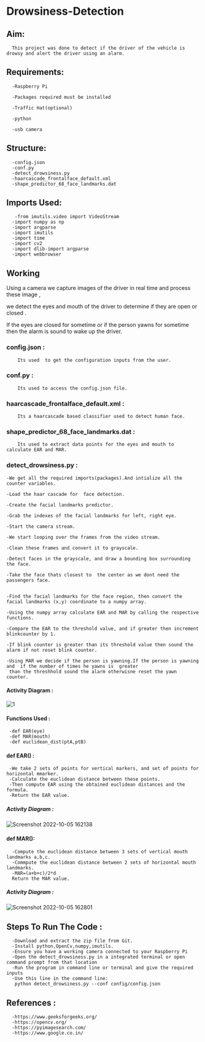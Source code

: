 # Drowsiness-Detection

## Aim:
      This project was done to detect if the driver of the vehicle is drowsy and alert the driver using an alarm.

## Requirements:
      -Raspberry Pi
      
      -Packages required must be installed
      
      -Traffic Hat(optional)
      
      -python
      
      -usb camera
      
## Structure:
      -config.json
      -conf.py
      -detect_drowsiness.py
      -haarcascade_frontalface_default.xml
      -shape_predictor_68_face_landmarks.dat
## Imports Used:
       -from imutils.video import VideoStream
      -import numpy as np
      -import argparse
      -import imutils
      -import time
      -import cv2
      -import dlib-import argparse
      -import webbrowser
## Working
      
  Using a camera we capture images of the  driver in real time and process these image , 
  
  we detect the eyes and mouth of the driver to determine if they are open or closed .
  
  If the eyes are closed for sometime or if the person yawns for sometime then the alarm is sound to wake up the driver.
  
### config.json :
        Its used  to get the configuration inputs from the user.
### conf.py :
        Its used to access the config.json file.
### haarcascade_frontalface_default.xml :
        Its a haarcascade based classifier used to detect human face.
### shape_predictor_68_face_landmarks.dat :
        Its used to extract data points for the eyes and mouth to calculate EAR and MAR.
### detect_drowsiness.py :
    
    -We get all the required imports(packages).And intialize all the counter variables.
    
    -Load the haar cascade for  face detection.
    
    -Create the facial landmarks predictor. 
    
    -Grab the indexes of the facial landmarks for left, right eye.
    
    -Start the camera stream.
    
    -We start looping over the frames from the video stream.
    
    -Clean these frames and convert it to grayscale.
    
    -Detect faces in the grayscale, and draw a bounding box surrounding the face.
    
    -Take the face thats closest to  the center as we dont need the passengers face.
    
    
    -Find the facial landmarks for the face region, then convert the facial landmarks (x,y) coordinate to a numpy array.
    
    -Using the numpy array calculate EAR and MAR by calling the respective functions.
    
    -Compare the EAR to the threshold value, and if greater then increment blinkcounter by 1.
    
    -If blink counter is greater than its threshold value then sound the alarm if not reset blink counter.
    
    -Using MAR we decide if the person is yawning.If the person is yawning and  if the number of times he yawns is  greater 
     than the threshhold sound the alarm otherwisne reset the yawn counter.
#### Activity Diagram :
![1](https://user-images.githubusercontent.com/82216452/194001340-f4a6476e-d56f-4b46-852d-9745570dcdfe.jpeg)

#### Functions Used :
     -def EAR(eye)
     -def MAR(mouth)
     -def euclidean_dist(ptA,ptB)
#### def EAR() :
     -We take 2 sets of points for vertical markers, and set of points for horizontal mmarker.
     -Calculate the euclidean distance between these points.
     -Then compute EAR using the obtained euclidean distances and the formula.
     -Return the EAR value.
##### Activity Diagram :
![Screenshot 2022-10-05 162138](https://user-images.githubusercontent.com/82216452/194043928-a5853713-f632-43f9-8075-2feb859a70a7.png)
#### def MAR():
      -Compute the euclidean distance between 3 sets of vertical mouth landmarks a,b,c.
      -Commpute the euclidean distance between 2 sets of horizontal mouth landmarks.
      -MAR=(a+b+c)/2*d
      Return the MAR value.
##### Activity Diagram :
 ![Screenshot 2022-10-05 162801](https://user-images.githubusercontent.com/82216452/194045127-2de80a87-7981-415f-91c5-9d6ccdf0d1af.png)
    
## Steps To Run The Code :
      -Download and extract the zip file from Git.
      -Install python,OpenCv,numpy,imutils.
      -Ensure you have a working camera connected to your Raspberry Pi 
      -Open the detect_drowsiness.py in a integrated terminal or open command prompt from that location
      -Run the program in command line or terminal and give the required inputs
      -Use this line in the command line:
       python detect_drowsiness.py --conf config/config.json
    
## References :
      -https://www.geeksforgeeks.org/
      -https://opencv.org/
      -https://pyimagesearch.com/
      -https://www.google.co.in/    
      
        

